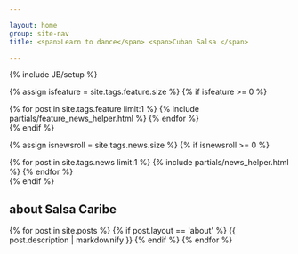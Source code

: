 ```yaml
---

layout: home
group: site-nav
title: <span>Learn to dance</span> <span>Cuban Salsa </span>

---
```

{% include JB/setup %}


{% assign isfeature = site.tags.feature.size  %}
{% if isfeature >= 0  %}
  <section class="section featured">
    {% for post in site.tags.feature  limit:1 %}
      {% include partials/feature_news_helper.html %}
    {% endfor %}
  </section>
{% endif %}

{% assign isnewsroll =  site.tags.news.size  %}
{% if isnewsroll >= 0 %}
<section class="section news-roll">
  {% for post in site.tags.news limit:1  %}
    {% include partials/news_helper.html %}
  {% endfor %}
</section>
{% endif %}

<section class="section about">
  <h2>about Salsa Caribe</h2>
  {% for post in site.posts  %}
    {% if post.layout == 'about' %}
      {{ post.description | markdownify }}
    {% endif %}
  {% endfor %}
</section>
